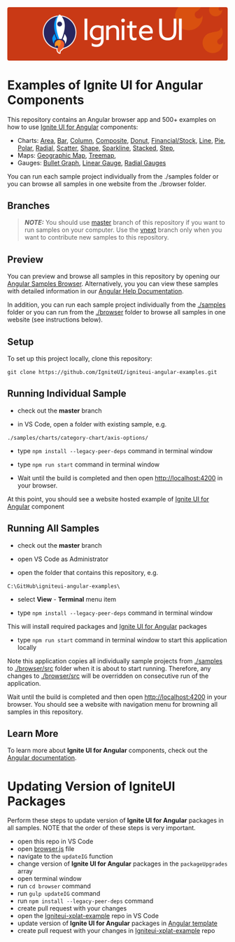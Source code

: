 
<div style="display: flex; flex-flow: row; font-family: 'Titillium Web'">
    <img style="border-radius: 0.25rem" alt="ignite-ui" src="https://raw.githubusercontent.com/IgniteUI/igniteui-xplat-docs/vnext/doc/en/images/readme/ig-banner.png"/>
</div>


# Examples of Ignite UI for Angular Components

This repository contains an Angular browser app and 500+ examples on how to use [Ignite UI for Angular](https://www.infragistics.com/products/ignite-ui-Angular/Angular/components/general-getting-started.html) components:

- Charts:
[Area](https://www.infragistics.com/products/ignite-ui-angular/angular/components/charts/types/area-chart),
[Bar](https://www.infragistics.com/products/ignite-ui-angular/angular/components/charts/types/bar-chart),
[Column](https://www.infragistics.com/products/ignite-ui-angular/angular/components/charts/types/column-chart),
[Composite](https://www.infragistics.com/products/ignite-ui-angular/angular/components/charts/types/composite-chart),
[Donut](https://www.infragistics.com/products/ignite-ui-angular/angular/components/charts/types/donut-chart),
[Financial/Stock](https://www.infragistics.com/products/ignite-ui-angular/angular/components/charts/types/stock-chart),
[Line](https://www.infragistics.com/products/ignite-ui-angular/angular/components/charts/types/line-chart),
[Pie](https://www.infragistics.com/products/ignite-ui-angular/angular/components/charts/types/pie-chart),
[Polar](https://www.infragistics.com/products/ignite-ui-angular/angular/components/charts/types/polar-chart),
[Radial](https://www.infragistics.com/products/ignite-ui-angular/angular/components/charts/types/radial-chart),
[Scatter](https://www.infragistics.com/products/ignite-ui-angular/angular/components/charts/types/scatter-chart),
[Shape](https://www.infragistics.com/products/ignite-ui-angular/angular/components/charts/types/shape-chart),
[Sparkline](https://www.infragistics.com/products/ignite-ui-angular/angular/components/charts/types/sparkline-chart),
[Stacked](https://www.infragistics.com/products/ignite-ui-angular/angular/components/charts/types/stacked-chart),
[Step](https://www.infragistics.com/products/ignite-ui-angular/angular/components/charts/types/step-chart),
- Maps:
[Geographic Map](https://www.infragistics.com/products/ignite-ui-angular/angular/components/geo-map.html),
[Treemap](https://www.infragistics.com/products/ignite-ui-angular/angular/components/treemap-overview.html),
- Gauges:
[Bullet Graph](https://www.infragistics.com/products/ignite-ui-angular/angular/components/bullet-graph),
[Linear Gauge](https://www.infragistics.com/products/ignite-ui-angular/angular/components/linear-gauge.html),
[Radial Gauges](https://www.infragistics.com/products/ignite-ui-angular/angular/components/radial-gauge.html)

You can run each sample project individually from the ./samples folder or you can browse all samples in one website from the ./browser folder.

## Branches

> **_NOTE:_** You should use [master](https://github.com/IgniteUI/igniteui-angular-examples/tree/master) branch of this repository if you want to run samples on your computer. Use the [vnext](https://github.com/IgniteUI/igniteui-angular-examples/tree/vnext) branch only when you want to contribute new samples to this repository.

## Preview

You can preview and browse all samples in this repository by opening our [Angular Samples Browser](https://www.infragistics.com/angular-demos-dv/samples/). Alternatively, you you can view these samples with detailed information in our [Angular Help Documentation](https://www.infragistics.com/products/ignite-ui-angular/angular/components/general-getting-started).

In addition, you can run each sample project individually from the [./samples](./samples) folder or you can run from the [./browser](./browser) folder to browse all samples in one website (see instructions below).

<!--
You can run each sample on Code Sandbox website by clicking on the **Edit Sandbox** button in a readme file of sample project, e.g.
[./samples/charts/category-chart/overview/README.md](./samples/charts/category-chart/overview/README.md) -->

## Setup

To set up this project locally, clone this repository:
```
git clone https://github.com/IgniteUI/igniteui-angular-examples.git
```


## Running Individual Sample

- check out the **master** branch

- in VS Code, open a folder with existing sample, e.g.
```
./samples/charts/category-chart/axis-options/
```
- type `npm install --legacy-peer-deps` command in terminal window

- type `npm run start` command in terminal window

- Wait until the build is completed and then open [http://localhost:4200](http://localhost:4200) in your browser.

At this point, you should see a website hosted example of [Ignite UI for Angular](https://www.infragistics.com/products/ignite-ui-angular/angular/components/general-getting-started) component


## Running All Samples

- check out the **master** branch

- open VS Code as Administrator

- open the folder that contains this repository, e.g.
```CMD
C:\GitHub\igniteui-angular-examples\
```

- select **View** - **Terminal** menu item

- type `npm install --legacy-peer-deps` command in terminal window

This will install required packages and [Ignite UI for Angular](https://www.infragistics.com/products/ignite-ui-angular/angular/components/general-getting-started) packages

- type `npm run start` command in terminal window to start this application locally

Note this application copies all individually sample projects from [./samples](./samples) to [./browser/src](./browser/src) folder when it is about to start running. Therefore, any changes to [./browser/src](./browser/src) will be overridden on consecutive run of the application.

Wait until the build is completed and then open [http://localhost:4200](http://localhost:4200) in your browser. You should see a website with navigation menu for browning all samples in this repository.

<!-- ![SB Preview](./browser/public/images/preview.PNG) -->

<!--
## Adding New Sample

- create a new branch from the `vnext` branch

- open a folder with existing sample, e.g.
```
./samples/charts/category-chart/axis-options/
```
- copy the sample and rename the new folder, e.g.
```
./samples/charts/category-chart/axis-types/
```
- open the newly created folder in VS Code

- rename the .tsx file in src folder, using this naming convention:

`ControlNameSampleName.tsx`

```
./samples/charts/category-chart/axis-types/src/CategoryChartAxisTypes.tsx
```

- open the .tsx file

- rename class to the name of .tsx file

- type `npm install --legacy-peer-deps` command in terminal window

- type `npm run start` command in terminal window

- implement the new sample in the .tsx file

- close the new sample project in VS Code

- delete `node_modules` folder in the new sample project

- follow instructions in the next section

## Verify New Sample

- open the root folder of this repository in VS Code

- type `gulp updateSamples` command in terminal window

NOTE this will re-generate the Readme.md file in the new sample

- type `npm run start` command in terminal window

- open [http://localhost:4200](http://localhost:4200) in your browser

- verify that the new sample is listed in the navigation menu

- verify that the new sample loads by clicking navigation link

- verify that there are no errors in DEV console

- take a screenshot of the new sample with navigation menu

- commit your changes

- create a pull request and target the `vnext` branch

- paste the screenshot in you pull request

- submit your pull request -->



## Learn More

To learn more about **Ignite UI for Angular** components, check out the [Angular documentation](https://www.infragistics.com/products/ignite-ui-Angular/Angular/components/general-getting-started.html).


# Updating Version of IgniteUI Packages

Perform these steps to update version of **Ignite UI for Angular** packages in all samples. NOTE that the order of these steps is very important.

- open this repo in VS Code
- open [browser.js](./browser/tasks/browser.js) file
- navigate to the `updateIG` function
- change version of **Ignite UI for Angular** packages in the `packageUpgrades` array
- open terminal window
- run `cd browser` command
- run `gulp updateIG` command
- run `npm install --legacy-peer-deps` command
- create pull request with your changes
- open the [Igniteui-xplat-example](https://github.com/IgniteUI/igniteui-xplat-examples) repo in VS Code
- update version of **Ignite UI for Angular** packages in [Angular template](https://github.com/IgniteUI/igniteui-xplat-examples/blob/23.2.x/editor-templates/Angular/main-template/package.json)
- create pull request with your changes in [Igniteui-xplat-example](https://github.com/IgniteUI/igniteui-xplat-examples) repo